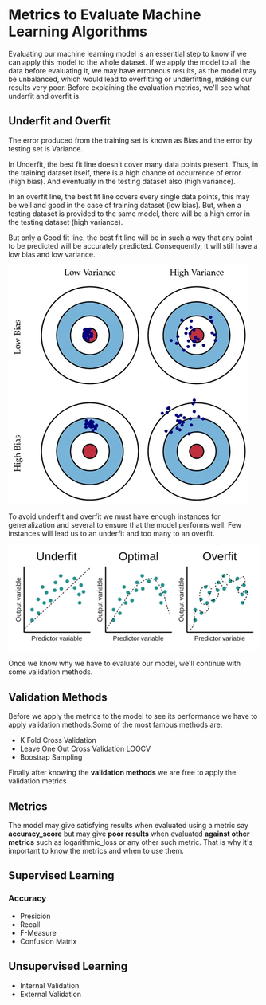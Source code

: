 # Metrics to Evaluate Machine Learning Algorithms

Evaluating our machine learning model is an essential step to know if we can apply this model to the whole dataset. If we apply the model to all the data before evaluating it, we may have erroneous results, as the model may be unbalanced, which would lead to overfitting or underfitting, making our results very poor. Before explaining the evaluation metrics, we'll see what underfit and overfit is.

## Underfit and Overfit

The error produced from the training set is known as Bias and the error by testing set is Variance.

In Underfit, the best fit line doesn’t cover many data points present. Thus, in the training dataset itself, there is a high chance of occurrence of error (high bias). And eventually in the testing dataset also (high variance).

In an overfit line, the best fit line covers every single data points, this may be well and good in the case of training dataset (low bias). But, when a testing dataset is provided to the same model, there will be a high error in the testing dataset (high variance).

But only a Good fit line, the best fit line will be in such a way that any point to be predicted will be accurately predicted. Consequently, it will still have a low bias and low variance.

![Precision&Acc](img/image3.png)

To avoid underfit and overfit we must have enough instances for generalization and several to ensure that the model performs well. Few instances will lead us to an underfit and too many to an overfit.

![Underfit&Overfit](img/image2.png)

Once we know why we have to evaluate our model, we'll continue with some validation methods.

## Validation Methods

Before we apply the metrics to the model to see its performance we have to apply validation methods.Some of the most famous methods are:

- K Fold Cross Validation
- Leave One Out Cross Validation LOOCV
- Boostrap Sampling 

Finally after knowing the **validation methods** we are free to apply the validation metrics

## Metrics

The model may give satisfying results when evaluated using a metric say **accuracy_score** but may give **poor results** when evaluated **against other metrics** such as logarithmic_loss or any other such metric. That is why it's important to know the metrics and when to use them.

## Supervised Learning

### Accuracy


- Presicion
- Recall
- F-Measure
- Confusion Matrix

## Unsupervised Learning
- Internal Validation
- External Validation




